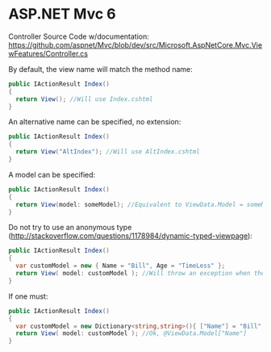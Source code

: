 ASP.NET Mvc 6
=============

Controller Source Code w/documentation: https://github.com/aspnet/Mvc/blob/dev/src/Microsoft.AspNetCore.Mvc.ViewFeatures/Controller.cs

By default, the view name will match the method name:
```c#
public IActionResult Index()
{   
  return View(); //Will use Index.cshtml
}
```

An alternative name can be specified, no extension:
```c#
public IActionResult Index()
{   
  return View("AltIndex"); //Will use AltIndex.cshtml
}
```

A model can be specified:
```c#
public IActionResult Index()
{   
  return View(model: someModel); //Equivalent to ViewData.Model = someModel;
}
```

Do not try to use an anonymous type (http://stackoverflow.com/questions/1178984/dynamic-typed-viewpage):
```c#
public IActionResult Index()
{   
  var customModel = new { Name = "Bill", Age = "TimeLess" };  
  return View( model: customModel ); //Will throw an exception when the view accesses @ViewData.Model.Name
}
```

If one must:
```c#
public IActionResult Index()
{   
  var customModel = new Dictionary<string,string>(){ ["Name"] = "Bill", ["Age"] = "TimeLess" };
  return View( model: customModel ); //Ok, @ViewData.Model["Name"]
}
```
